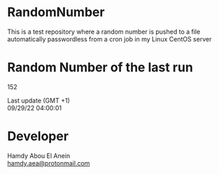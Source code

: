 # RandomNumber    
This is a test repository where a random number is pushed to a file automatically passwordless from a cron job in my Linux CentOS server    
# Random Number of the last run   
152
      
Last update (GMT +1)    
09/29/22 04:00:01
# Developer    
Hamdy Abou El Anein   
hamdy.aea@protonmail.com

